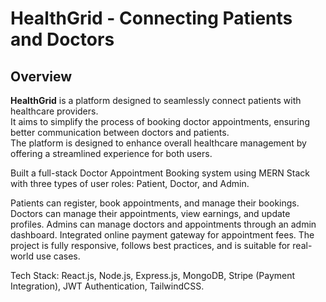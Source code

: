 # HealthGrid - Connecting Patients and Doctors

## Overview
**HealthGrid** is a platform designed to seamlessly connect patients with healthcare providers.  
It aims to simplify the process of booking doctor appointments, ensuring better communication between doctors and patients.  
The platform is designed to enhance overall healthcare management by offering a streamlined experience for both users.

Built a full-stack Doctor Appointment Booking system using MERN Stack with three types of user roles:
Patient, Doctor, and Admin.

Patients can register, book appointments, and manage their bookings.
Doctors can manage their appointments, view earnings, and update profiles.
Admins can manage doctors and appointments through an admin dashboard.
Integrated online payment gateway for appointment fees.
The project is fully responsive, follows best practices, and is suitable for real-world use cases.

Tech Stack: React.js, Node.js, Express.js, MongoDB, Stripe (Payment Integration), JWT Authentication, TailwindCSS.
